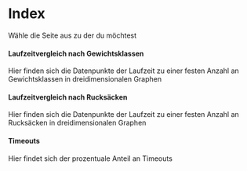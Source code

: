 # Index
Wähle die Seite aus zu der du möchtest

#### Laufzeitvergleich nach Gewichtsklassen
Hier finden sich die Datenpunkte der Laufzeit zu einer festen Anzahl an Gewichtsklassen in dreidimensionalen Graphen

#### Laufzeitvergleich nach Rucksäcken
Hier finden sich die Datenpunkte der Laufzeit zu einer festen Anzahl an Rucksäcken in dreidimensionalen Graphen

#### Timeouts
Hier findet sich der prozentuale Anteil an Timeouts